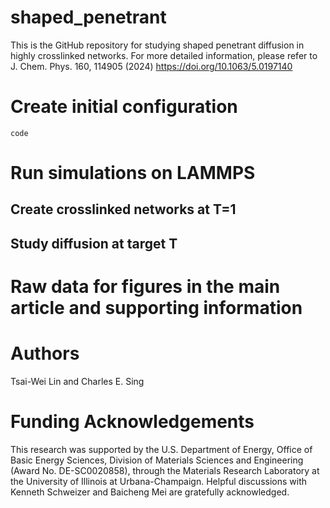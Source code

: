 # shaped_penetrant

This is the GitHub repository for studying shaped penetrant diffusion in highly crosslinked networks. For more detailed information, please refer to J. Chem. Phys. 160, 114905 (2024) https://doi.org/10.1063/5.0197140

# Create initial configuration

```
code
```

# Run simulations on LAMMPS

## Create crosslinked networks at T=1

## Study diffusion at target T

# Raw data for figures in the main article and supporting information

# Authors
Tsai-Wei Lin and Charles E. Sing

# Funding Acknowledgements

This research was supported by the U.S. Department of Energy, Office of Basic Energy Sciences, Division of Materials Sciences and Engineering (Award No. DE-SC0020858), through the Materials Research Laboratory at the University of Illinois at Urbana-Champaign. Helpful discussions with Kenneth Schweizer and Baicheng Mei are gratefully acknowledged.


